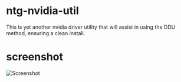 # ntg-nvidia-util
This is yet another nvidia driver utility that will assist in using the DDU method, ensuring a clean install. 

# screenshot
![Screenshot](ntg-nvidia-util/Resources/screenshot_early.PNG?raw=true "Interface screenshot")

      
